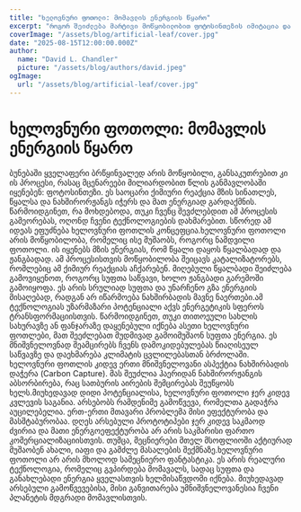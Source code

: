 ```yaml
---
title: "ხელოვნური ფოთოლი: მომავლის ენერგიის წყარო"
excerpt: "როგორ შეიძლება მარტივი მოწყობილობით ფოტოსინთეზის იმიტაცია და სუფთა ენერგიის წარმოება. ეს არის სრულიად სუფთა და უნარჩენო გზა ენერგიის მისაღებად."
coverImage: "/assets/blog/artificial-leaf/cover.jpg"
date: "2025-08-15T12:00:00.000Z"
author:
  name: "David L. Chandler"
  picture: "/assets/blog/authors/david.jpeg"
ogImage:
  url: "/assets/blog/artificial-leaf/cover.jpg"
---
```


# ხელოვნური ფოთოლი: მომავლის ენერგიის წყარო

ბუნებაში ყველაფერი ბრწყინვალედ არის მოწყობილი, განსაკუთრებით კი ის პროცესი, რასაც მცენარეები მილიარდობით წლის განმავლობაში იყენებენ: ფოტოსინთეზი. ეს საოცარი ქიმიური რეაქცია მზის სინათლეს, წყალსა და ნახშირორჟანგს იჭერს და მათ ენერგიად გარდაქმნის. წარმოიდგინეთ, რა მოხდებოდა, თუკი ჩვენც შევძლებდით ამ პროცესის გამეორებას, ოღონდ ჩვენი ტექნოლოგიების დახმარებით. სწორედ ამ იდეას ეფუძნება ხელოვნური ფოთლის კონცეფცია.ხელოვნური ფოთოლი არის მოწყობილობა, რომელიც ისე მუშაობს, როგორც ნამდვილი ფოთოლი. ის იყენებს მზის ენერგიას, რომ წყალი დაყოს წყალბადად და ჟანგბადად. ამ პროცესისთვის მოწყობილობა შეიცავს კატალიზატორებს, რომლებიც ამ ქიმიურ რეაქციას აჩქარებენ. მიღებული წყალბადი შეიძლება გამოვიყენოთ, როგორც სუფთა საწვავი, ხოლო ჟანგბადი გარემოში გამოიყოფა. ეს არის სრულიად სუფთა და უნარჩენო გზა ენერგიის მისაღებად, რადგან არ იწარმოება ნახშირბადის მავნე ნაერთები.ამ ტექნოლოგიას უზარმაზარი პოტენციალი აქვს ენერგეტიკის სფეროს ტრანსფორმაციისთვის. წარმოიდგინეთ, თუკი თითოეული სახლის სახურავზე ან ფანჯარაზე დაყენებული იქნება ასეთი ხელოვნური ფოთლები, მათ შეეძლებათ მუდმივად გამოიმუშაონ სუფთა ენერგია. ეს მნიშვნელოვნად შეამცირებს ჩვენს დამოკიდებულებას წიაღისეულ საწვავზე და დაეხმარება კლიმატის ცვლილებასთან ბრძოლაში. ხელოვნური ფოთლის კიდევ ერთი მნიშვნელოვანი ასპექტია ნახშირბადის დაჭერა (Carbon Capture). მას შეუძლია ჰაერიდან ნახშირორჟანგის აბსორბირება, რაც სათბურის აირების შემცირებას შეუწყობს ხელს.მიუხედავად დიდი პოტენციალისა, ხელოვნური ფოთოლი ჯერ კიდევ კვლევის საგანია. არსებობს რამდენიმე გამოწვევა, რომელთა გადაჭრა აუცილებელია. ერთ-ერთი მთავარი პრობლემა მისი ეფექტურობა და მასშტაბურობაა. დღეს არსებული პროტოტიპები ჯერ კიდევ საკმაოდ ძვირია და მათი ენერგოეფექტურობა არ არის საკმარისი ფართო კომერციალიზაციისთვის. თუმცა, მეცნიერები მთელ მსოფლიოში აქტიურად მუშაობენ ახალი, იაფი და გამძლე მასალების შექმნაზე.ხელოვნური ფოთოლი არ არის მხოლოდ სამეცნიერო ფანტასტიკა. ეს არის რეალური ტექნოლოგია, რომელიც გვპირდება მომავალს, სადაც სუფთა და განახლებადი ენერგია ყველასთვის ხელმისაწვდომი იქნება. მიუხედავად არსებული გამოწვევებისა, მისი განვითარება უმნიშვნელოვანესია ჩვენი პლანეტის მდგრადი მომავლისთვის.
